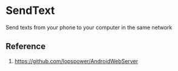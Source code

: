 # SendText
Send texts from your phone to your computer in the same network

## Reference
1. https://github.com/lopspower/AndroidWebServer